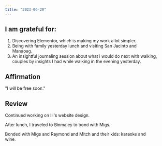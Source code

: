 ```yaml
---
title: "2023-06-20"
---
```

## I am grateful for:
1. Discovering Elementor, which is making my work a lot simpler.
2. Being with family yesterday lunch and visiting San Jacinto and Manaoag.
3. An insightful journaling session about what I would do next with walking, couples by insights I had while walking in the evening yesterday.

## Affirmation

"I will be free soon."

## Review

Continued working on Ili's website design.

After lunch, I traveled to Binmaley to bond with Migs.

Bonded with Migs and Raymond and Mitch and their kids: karaoke and wine.